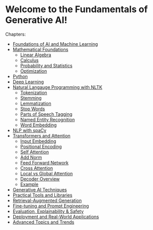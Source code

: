 # Welcome to the Fundamentals of Generative AI!

Chapters:

-   [Foundations of AI and Machine Learning](chapters/Foundation)
-   [Mathematical Foundations](chapters/Mathematical-Foundations)
    -   [Linear
        Algebra](chapters/Mathematical-Foundations/Linear-Algebra)
    -   [Calculus](chapters/Mathematical-Foundations/Calculus)
    -   [Probability and
        Statistics](chapters/Mathematical-Foundations/Probability-Statistics)
    -   [Optimization](chapters/Mathematical-Foundations/Optimization)
-   [Python](chapters/Python)
-   [Deep Learning](chapters/Deep-Learning)
-   [Natural Langauge Programming with NLTK](chapters/NLP)
    -   [Tokenization](chapters/NLP/Tokenization)
    -   [Stemming](chapters/NLP/Stemming)
    -   [Lemmatization](chapters/NLP/Lemmatization)
    -   [Stop Words](chapters/NLP/Stop-words)
    -   [Parts of Speech Tagging](chapters/NLP/POS)
    -   [Named Entity Recognition](chapters/NLP/NER)
    -   [Word Embedding](chapters/NLP/Word-embedding)
-   [NLP with spaCy](chapters/spaCy)
-   [Transformers and Attention](chapters/Transformer)
    -   [Input Embedding](chapters/Transformer/Input_Embedding)
    -   [Positional Encoding](chapters/Transformer/Positional_Encoding)
    -   [Self Attention](chapters/Transformer/Self_Attention)
    -   [Add Norm](chapters/Transformer/Add_Norm)
    -   [Feed Forward Network](chapters/Transformer/FFN)
    -   [Cross Attention](chapters/Transformer/Cross_Attention)
    -   [Local vs Global
        Attention](chapters/Transformer/Local_Global_attention)
    -   [Decoder Overview](chapters/Transformer/Decoder_overview)
    -   [Example](chapters/Transformer/Example_transformer)
-   [Generative AI Techniques](chapters/GenAI-Techniques)
-   [Practical Tools and Libraries](chapters/Practical-Tools)
-   [Retrieval-Augmented Generation](chapters/RAG)
-   [Fine-tuning and Prompt Engineering](chapters/Fine-tuning)
-   [Evaluation, Explainability & Safety](chapters/Evaluation)
-   [Deployment and Real-World Applications](chapters/Deployment)
-   [Advanced Topics and Trends](chapters/Advanced-Topics)
